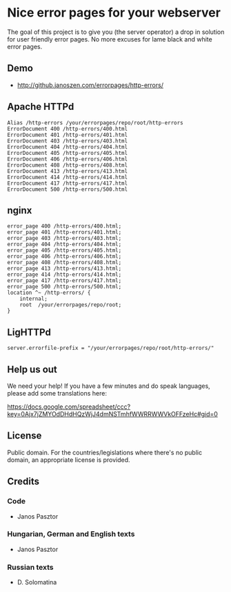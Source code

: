 # Nice error pages for your webserver

The goal of this project is to give you (the server operator) a drop in solution for user friendly error pages. No more
excuses for lame black and white error pages.

## Demo

* http://github.janoszen.com/errorpages/http-errors/

## Apache HTTPd

    Alias /http-errors /your/errorpages/repo/root/http-errors
    ErrorDocument 400 /http-errors/400.html
    ErrorDocument 401 /http-errors/401.html
    ErrorDocument 403 /http-errors/403.html
    ErrorDocument 404 /http-errors/404.html
    ErrorDocument 405 /http-errors/405.html
    ErrorDocument 406 /http-errors/406.html
    ErrorDocument 408 /http-errors/408.html
    ErrorDocument 413 /http-errors/413.html
    ErrorDocument 414 /http-errors/414.html
    ErrorDocument 417 /http-errors/417.html
    ErrorDocument 500 /http-errors/500.html

## nginx

    error_page 400 /http-errors/400.html;
    error_page 401 /http-errors/401.html;
    error_page 403 /http-errors/403.html;
    error_page 404 /http-errors/404.html;
    error_page 405 /http-errors/405.html;
    error_page 406 /http-errors/406.html;
    error_page 408 /http-errors/408.html;
    error_page 413 /http-errors/413.html;
    error_page 414 /http-errors/414.html;
    error_page 417 /http-errors/417.html;
    error_page 500 /http-errors/500.html;
    location ^~ /http-errors/ {
        internal;
        root  /your/errorpages/repo/root;
    }

## LigHTTPd

    server.errorfile-prefix = "/your/errorpages/repo/root/http-errors/"

## Help us out

We need your help! If you have a few minutes and do speak languages, please add some translations here:

https://docs.google.com/spreadsheet/ccc?key=0Ajx7jZMYOdDHdHQzWjJ4dmNSTmhfWWRRWWVkOFFzeHc#gid=0

## License

Public domain. For the countries/legislations where there's no public domain, an appropriate license is provided.

## Credits

### Code

* Janos Pasztor

### Hungarian, German and English texts

* Janos Pasztor

### Russian texts

* D. Solomatina